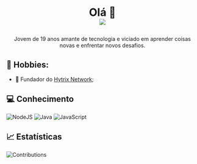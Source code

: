 # <p align="center">Olá 👋<br /><img src="https://komarev.com/ghpvc/?username=uPatrao&color=blue&label=Visualizações-no-perfil" /></p>

<p align="center">Jovem de 19 anos amante de tecnologia e viciado em aprender coisas novas e enfrentar novos desafios.</p>

## 🧑 Hobbies:

- 👑 Fundador do <a href="https://discord.gg/zC5he9gQww">Hytrix Network</a>;

## 💻 Conhecimento
![NodeJS](https://img.shields.io/badge/node.js-6DA55F?style=for-the-badge&logo=node.js&logoColor=white)
![Java](https://img.shields.io/badge/java-%239b44c7.svg?style=for-the-badge&logo=java&logoColor=white)
![JavaScript](https://img.shields.io/badge/javascript-%23323330.svg?style=for-the-badge&logo=javascript&logoColor=%23F7DF1E)

## 📈 Estatísticas
![Contributions](https://github-readme-stats.vercel.app/api?username=itspatrao&theme=tokyonight&custom_title=➥+Contribuições&show_icons=true&hide_title=false&count_private=true&include_all_commits=true&show_owner=true&locale=pt-br&range=all_time)